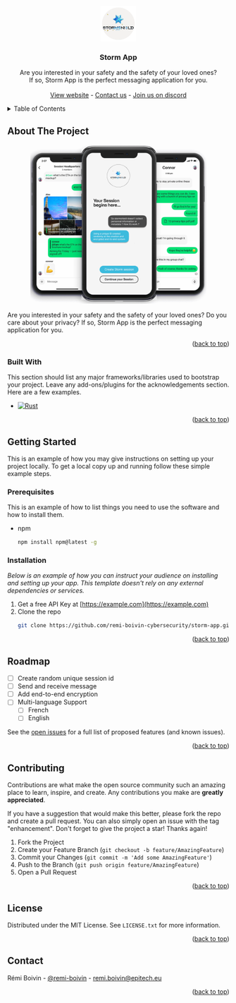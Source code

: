<a name="readme-top"></a>

<!-- PROJECT LOGO -->
<br />
<div align="center">
  <a href="https://github.com/remi-boivin-cybersecurity/storm-app">
    <img src="images/logo.png" alt="Logo" width="80" height="80">
  </a>

  <h3 align="center">Storm App</h3>

  <p align="center">
    Are you interested in your safety and the safety of your loved ones? <br/> If so, Storm App is the perfect messaging application for you.
    <br />
    <br />
    <a href="https://github.com/othneildrew/Best-README-Template">View website</a>
    -
    <a href="mailto:remi.boivin@epitech.eu">Contact us</a>
    -
    <a href="https://discord.gg/9WteKQk7">Join us on discord</a>
  </p>
</div>



<!-- TABLE OF CONTENTS -->
<details>
  <summary>Table of Contents</summary>
  <ol>
    <li>
      <a href="#about-the-project">About The Project</a>
      <ul>
        <li><a href="#built-with">Built With</a></li>
      </ul>
    </li>
    <li>
      <a href="#getting-started">Getting Started</a>
      <ul>
        <li><a href="#prerequisites">Prerequisites</a></li>
        <li><a href="#installation">Installation</a></li>
      </ul>
    </li>
    <li><a href="#usage">Usage</a></li>
    <li><a href="#roadmap">Roadmap</a></li>
    <li><a href="#contributing">Contributing</a></li>
    <li><a href="#license">License</a></li>
    <li><a href="#contact">Contact</a></li>
    <li><a href="#acknowledgments">Acknowledgments</a></li>
  </ol>
</details>



<!-- ABOUT THE PROJECT -->
## About The Project

<p align="center">
<img src="images/screenshot.png" alt="drawing" width="400"/></br>
</p>
Are you interested in your safety and the safety of your loved ones? Do you care about your privacy? If so, Storm App is the perfect messaging application for you.

<p align="right">(<a href="#readme-top">back to top</a>)</p>



### Built With

This section should list any major frameworks/libraries used to bootstrap your project. Leave any add-ons/plugins for the acknowledgements section. Here are a few examples.

* [![Rust][Rust]][Rust-url]

<p align="right">(<a href="#readme-top">back to top</a>)</p>



<!-- GETTING STARTED -->
## Getting Started

This is an example of how you may give instructions on setting up your project locally.
To get a local copy up and running follow these simple example steps.

### Prerequisites

This is an example of how to list things you need to use the software and how to install them.
* npm
  ```sh
  npm install npm@latest -g
  ```

### Installation

_Below is an example of how you can instruct your audience on installing and setting up your app. This template doesn't rely on any external dependencies or services._

1. Get a free API Key at [https://example.com](https://example.com)
2. Clone the repo
   ```sh
   git clone https://github.com/remi-boivin-cybersecurity/storm-app.git
   ```

<p align="right">(<a href="#readme-top">back to top</a>)</p>


<!-- ROADMAP -->
## Roadmap

- [ ] Create random unique session id
- [ ] Send and receive message
- [ ] Add end-to-end encryption
- [ ] Multi-language Support
    - [ ] French
    - [ ] English

See the [open issues](https://github.com/remi-boivin-cybersecurity/storm-app/issues) for a full list of proposed features (and known issues).

<p align="right">(<a href="#readme-top">back to top</a>)</p>

<!-- CONTRIBUTING -->
## Contributing

Contributions are what make the open source community such an amazing place to learn, inspire, and create. Any contributions you make are **greatly appreciated**.

If you have a suggestion that would make this better, please fork the repo and create a pull request. You can also simply open an issue with the tag "enhancement".
Don't forget to give the project a star! Thanks again!

1. Fork the Project
2. Create your Feature Branch (`git checkout -b feature/AmazingFeature`)
3. Commit your Changes (`git commit -m 'Add some AmazingFeature'`)
4. Push to the Branch (`git push origin feature/AmazingFeature`)
5. Open a Pull Request

<p align="right">(<a href="#readme-top">back to top</a>)</p>


<!-- LICENSE -->
## License

Distributed under the MIT License. See `LICENSE.txt` for more information.

<p align="right">(<a href="#readme-top">back to top</a>)</p>


<!-- CONTACT -->
## Contact

Rémi Boivin - [@remi-boivin](https://www.linkedin.com/in/remi-boivin-embedded-engineer/) - remi.boivin@epitech.eu

<p align="right">(<a href="#readme-top">back to top</a>)</p>


<!-- MARKDOWN LINKS & IMAGES -->
<!-- https://www.markdownguide.org/basic-syntax/#reference-style-links -->
[issues-url]: https://github.com/othneildrew/Best-README-Template/issues
[license-url]: https://github.com/othneildrew/Best-README-Template/blob/master/LICENSE.txt
[linkedin-url]: https://linkedin.com/in/othneildrew

[Rust]: https://img.shields.io/badge/rust-000000?style=for-the-badge&logo=Rust&logoColor=white
[Rust-url]: https://www.rust-lang.org/